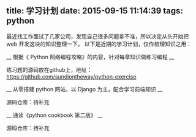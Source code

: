 title: 学习计划
date: 2015-09-15 11:14:39
tags: python
---

最近找工作面试了几家公司，发现自己很多问题拿不准，所以决定从头开始把 web 开发这块的知识整理一下。
以下是近期的学习计划，仅作梳理知识之用：

__ 根据《 Python 网络编程攻略》的内容，针对每章知识做练习编程 __

练习题的源码放在github上，地址：<https://github.com/sundiontheway/python-exercise>

__ 从零搭建 python 网站，以 Django 为主，配合学习前端知识 __

源码仓库：待补充

__ 通读《python cookbook 第二版》 __

源码仓库：待补充
